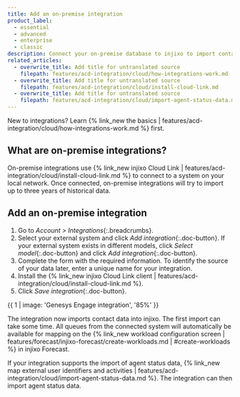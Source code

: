 ```yaml
---
title: Add an on-premise integration
product_label:
  - essential
  - advanced
  - enterprise
  - classic
description: Connect your on-premise database to injixo to import contact volume, AHT, and agent status data.
related_articles:
  - overwrite_title: Add title for untranslated source
    filepath: features/acd-integration/cloud/how-integrations-work.md
  - overwrite_title: Add title for untranslated source
    filepath: features/acd-integration/cloud/install-cloud-link.md
  - overwrite_title: Add title for untranslated source
    filepath: features/acd-integration/cloud/import-agent-status-data.md
---
```


New to integrations? Learn {% link_new the basics | features/acd-integration/cloud/how-integrations-work.md %} first.

## What are on-premise integrations?

On-premise integrations use {% link_new injixo Cloud Link | features/acd-integration/cloud/install-cloud-link.md %} to connect to a system on your local network. Once connected, on-premise integrations will try to import up to three years of historical data.

## Add an on-premise integration

1. Go to _Account > Integrations_{:.breadcrumbs}.
2. Select your external system and click _Add integration_{:.doc-button}. If your external system exists in different models, click _Select model_{:.doc-button} and click _Add integration_{:.doc-button}.
3. Complete the form with the required information. To identify the source of your data later, enter a unique name for your integration.
4. Install the {% link_new injixo Cloud Link client | features/acd-integration/cloud/install-cloud-link.md %}.
5. Click _Save integration_{:.doc-button}.

{{ 1 | image: 'Genesys Engage integration', '85%' }}

The integration now imports contact data into injixo. The first import can take some time. All queues from the connected system will automatically be available for mapping on the {% link_new workload configuration screen | features/forecast/injixo-forecast/create-workloads.md | #create-workloads %} in injixo Forecast.

If your integration supports the import of agent status data, {% link_new map external user identifiers and activities | features/acd-integration/cloud/import-agent-status-data.md %}. The integration can then import agent status data.

